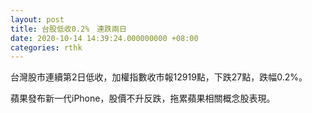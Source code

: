 ```yaml
---
layout: post
title: 台股低收0.2%　連跌兩日
date: 2020-10-14 14:39:24.000000000 +08:00
categories: rthk
---
```


台灣股市連續第2日低收，加權指數收市報12919點，下跌27點，跌幅0.2%。

蘋果發布新一代iPhone，股價不升反跌，拖累蘋果相關概念股表現。
